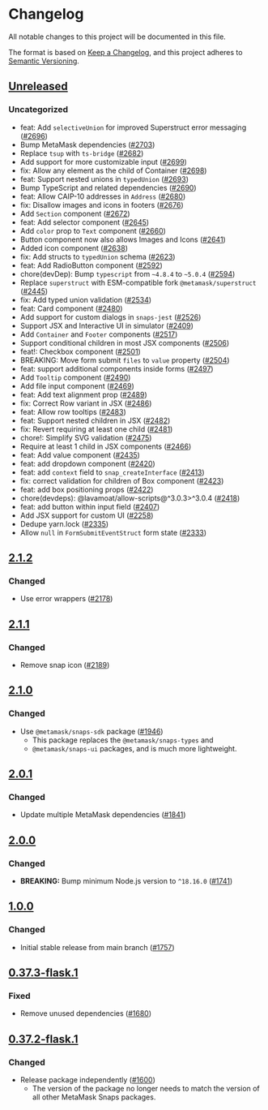 # Changelog

All notable changes to this project will be documented in this file.

The format is based on [Keep a Changelog](https://keepachangelog.com/en/1.0.0/),
and this project adheres to [Semantic Versioning](https://semver.org/spec/v2.0.0.html).

## [Unreleased]

### Uncategorized

- feat: Add `selectiveUnion` for improved Superstruct error messaging ([#2696](https://github.com/MetaMask/snaps/pull/2696))
- Bump MetaMask dependencies ([#2703](https://github.com/MetaMask/snaps/pull/2703))
- Replace `tsup` with `ts-bridge` ([#2682](https://github.com/MetaMask/snaps/pull/2682))
- Add support for more customizable input ([#2699](https://github.com/MetaMask/snaps/pull/2699))
- fix: Allow any element as the child of Container ([#2698](https://github.com/MetaMask/snaps/pull/2698))
- feat: Support nested unions in `typedUnion` ([#2693](https://github.com/MetaMask/snaps/pull/2693))
- Bump TypeScript and related dependencies ([#2690](https://github.com/MetaMask/snaps/pull/2690))
- feat: Allow CAIP-10 addresses in `Address` ([#2680](https://github.com/MetaMask/snaps/pull/2680))
- fix: Disallow images and icons in footers ([#2676](https://github.com/MetaMask/snaps/pull/2676))
- Add `Section` component ([#2672](https://github.com/MetaMask/snaps/pull/2672))
- feat: Add selector component ([#2645](https://github.com/MetaMask/snaps/pull/2645))
- Add `color` prop to `Text` component ([#2660](https://github.com/MetaMask/snaps/pull/2660))
- Button component now also allows Images and Icons ([#2641](https://github.com/MetaMask/snaps/pull/2641))
- Added icon component ([#2638](https://github.com/MetaMask/snaps/pull/2638))
- fix: Add structs to `typedUnion` schema ([#2623](https://github.com/MetaMask/snaps/pull/2623))
- feat: Add RadioButton component ([#2592](https://github.com/MetaMask/snaps/pull/2592))
- chore(devDep): Bump `typescript` from `~4.8.4` to `~5.0.4` ([#2594](https://github.com/MetaMask/snaps/pull/2594))
- Replace `superstruct` with ESM-compatible fork `@metamask/superstruct` ([#2445](https://github.com/MetaMask/snaps/pull/2445))
- fix: Add typed union validation ([#2534](https://github.com/MetaMask/snaps/pull/2534))
- feat: Card component ([#2480](https://github.com/MetaMask/snaps/pull/2480))
- Add support for custom dialogs in `snaps-jest` ([#2526](https://github.com/MetaMask/snaps/pull/2526))
- Support JSX and Interactive UI in simulator ([#2409](https://github.com/MetaMask/snaps/pull/2409))
- Add `Container` and `Footer` components ([#2517](https://github.com/MetaMask/snaps/pull/2517))
- Support conditional children in most JSX components ([#2506](https://github.com/MetaMask/snaps/pull/2506))
- feat!: Checkbox component ([#2501](https://github.com/MetaMask/snaps/pull/2501))
- BREAKING: Move form submit `files` to `value` property ([#2504](https://github.com/MetaMask/snaps/pull/2504))
- feat: support additional components inside forms ([#2497](https://github.com/MetaMask/snaps/pull/2497))
- Add `Tooltip` component ([#2490](https://github.com/MetaMask/snaps/pull/2490))
- Add file input component ([#2469](https://github.com/MetaMask/snaps/pull/2469))
- feat: Add text alignment prop ([#2489](https://github.com/MetaMask/snaps/pull/2489))
- fix: Correct Row variant in JSX ([#2486](https://github.com/MetaMask/snaps/pull/2486))
- feat: Allow row tooltips ([#2483](https://github.com/MetaMask/snaps/pull/2483))
- feat: Support nested children in JSX ([#2482](https://github.com/MetaMask/snaps/pull/2482))
- fix: Revert requiring at least one child ([#2481](https://github.com/MetaMask/snaps/pull/2481))
- chore!: Simplify SVG validation ([#2475](https://github.com/MetaMask/snaps/pull/2475))
- Require at least 1 child in JSX components ([#2466](https://github.com/MetaMask/snaps/pull/2466))
- feat: Add value component ([#2435](https://github.com/MetaMask/snaps/pull/2435))
- feat: add dropdown component ([#2420](https://github.com/MetaMask/snaps/pull/2420))
- feat: add `context` field to `snap_createInterface` ([#2413](https://github.com/MetaMask/snaps/pull/2413))
- fix: correct validation for children of Box component ([#2423](https://github.com/MetaMask/snaps/pull/2423))
- feat: add box positioning props ([#2422](https://github.com/MetaMask/snaps/pull/2422))
- chore(devdeps): @lavamoat/allow-scripts@^3.0.3>^3.0.4 ([#2418](https://github.com/MetaMask/snaps/pull/2418))
- feat: add button within input field ([#2407](https://github.com/MetaMask/snaps/pull/2407))
- Add JSX support for custom UI ([#2258](https://github.com/MetaMask/snaps/pull/2258))
- Dedupe yarn.lock ([#2335](https://github.com/MetaMask/snaps/pull/2335))
- Allow `null` in `FormSubmitEventStruct` form state ([#2333](https://github.com/MetaMask/snaps/pull/2333))

## [2.1.2]

### Changed

- Use error wrappers ([#2178](https://github.com/MetaMask/snaps/pull/2178))

## [2.1.1]

### Changed

- Remove snap icon ([#2189](https://github.com/MetaMask/snaps/pull/2189))

## [2.1.0]

### Changed

- Use `@metamask/snaps-sdk` package ([#1946](https://github.com/MetaMask/snaps/pull/1946))
  - This package replaces the `@metamask/snaps-types` and
  - `@metamask/snaps-ui` packages, and is much more lightweight.

## [2.0.1]

### Changed

- Update multiple MetaMask dependencies ([#1841](https://github.com/MetaMask/snaps/pull/1841))

## [2.0.0]

### Changed

- **BREAKING:** Bump minimum Node.js version to `^18.16.0` ([#1741](https://github.com/MetaMask/snaps/pull/1741))

## [1.0.0]

### Changed

- Initial stable release from main branch ([#1757](https://github.com/MetaMask/snaps/pull/1757))

## [0.37.3-flask.1]

### Fixed

- Remove unused dependencies ([#1680](https://github.com/MetaMask/snaps/pull/1680))

## [0.37.2-flask.1]

### Changed

- Release package independently ([#1600](https://github.com/MetaMask/snaps/pull/1600))
  - The version of the package no longer needs to match the version of all other
    MetaMask Snaps packages.

[Unreleased]: https://github.com/MetaMask/snaps/compare/@metamask/browserify-plugin-example-snap@2.1.2...HEAD
[2.1.2]: https://github.com/MetaMask/snaps/compare/@metamask/browserify-plugin-example-snap@2.1.1...@metamask/browserify-plugin-example-snap@2.1.2
[2.1.1]: https://github.com/MetaMask/snaps/compare/@metamask/browserify-plugin-example-snap@2.1.0...@metamask/browserify-plugin-example-snap@2.1.1
[2.1.0]: https://github.com/MetaMask/snaps/compare/@metamask/browserify-plugin-example-snap@2.0.1...@metamask/browserify-plugin-example-snap@2.1.0
[2.0.1]: https://github.com/MetaMask/snaps/compare/@metamask/browserify-plugin-example-snap@2.0.0...@metamask/browserify-plugin-example-snap@2.0.1
[2.0.0]: https://github.com/MetaMask/snaps/compare/@metamask/browserify-plugin-example-snap@1.0.0...@metamask/browserify-plugin-example-snap@2.0.0
[1.0.0]: https://github.com/MetaMask/snaps/compare/@metamask/browserify-plugin-example-snap@0.37.3-flask.1...@metamask/browserify-plugin-example-snap@1.0.0
[0.37.3-flask.1]: https://github.com/MetaMask/snaps/compare/@metamask/browserify-plugin-example-snap@0.37.2-flask.1...@metamask/browserify-plugin-example-snap@0.37.3-flask.1
[0.37.2-flask.1]: https://github.com/MetaMask/snaps/releases/tag/@metamask/browserify-plugin-example-snap@0.37.2-flask.1
